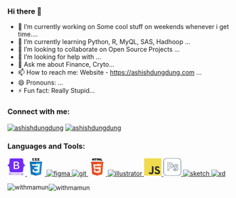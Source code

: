 ### Hi there 👋

- 🔭 I’m currently working on Some cool stuff on weekends whenever i get time....
- 🌱 I’m currently learning Python, R, MyQL, SAS, Hadhoop ...
- 👯 I’m looking to collaborate on Open Source Projects ...
- 🤔 I’m looking for help with ...
- 💬 Ask me about Finance, Cryto...
- 📫 How to reach me: Website - https://ashishdungdung.com ...
- 😄 Pronouns: ...
- ⚡ Fun fact: Really Stupid...

<!--
**ashishdungdung/ashishdungdung** is a ✨ _special_ ✨ repository because its `README.md` (this file) appears on your GitHub profile.

<p align="left"> <a href="https://twitter.com/ashishdungdung" target="blank"><img src="https://img.shields.io/twitter/follow/ashishdungdung?logo=twitter&style=for-the-badge" alt="ashishdungdung" /></a> </p>

Here are some ideas to get you started:

- 🔭 I’m currently working on ...
- 🌱 I’m currently learning Python, R, MyQL, SAS, Hadhoop ...
- 👯 I’m looking to collaborate on Open Source Projects ...
- 🤔 I’m looking for help with ...
- 💬 Ask me about Finance, Cryto...
- 📫 How to reach me: Website - https://ashishdungdung.com ...
- 😄 Pronouns: ...
- ⚡ Fun fact: Really Stupid...
-->

<h3 align="left">Connect with me:</h3>
<p align="left">
<a href="https://twitter.com/ashishdungdung" target="blank"><img align="center" src="https://raw.githubusercontent.com/rahuldkjain/github-profile-readme-generator/master/src/images/icons/Social/twitter.svg" alt="ashishdungdung" height="30" width="40" /></a>
<a href="https://linkedin.com/in/ashishdungdung" target="blank"><img align="center" src="https://raw.githubusercontent.com/rahuldkjain/github-profile-readme-generator/master/src/images/icons/Social/linked-in-alt.svg" alt="ashishdungdung" height="30" width="40" /></a>
</p>

<h3 align="left">Languages and Tools:</h3>
<p align="left"> <a href="https://getbootstrap.com" target="_blank" rel="noreferrer"> <img src="https://raw.githubusercontent.com/devicons/devicon/master/icons/bootstrap/bootstrap-plain-wordmark.svg" alt="bootstrap" width="40" height="40"/> </a> <a href="https://www.w3schools.com/css/" target="_blank" rel="noreferrer"> <img src="https://raw.githubusercontent.com/devicons/devicon/master/icons/css3/css3-original-wordmark.svg" alt="css3" width="40" height="40"/> </a> <a href="https://www.figma.com/" target="_blank" rel="noreferrer"> <img src="https://www.vectorlogo.zone/logos/figma/figma-icon.svg" alt="figma" width="40" height="40"/> </a> <a href="https://git-scm.com/" target="_blank" rel="noreferrer"> <img src="https://www.vectorlogo.zone/logos/git-scm/git-scm-icon.svg" alt="git" width="40" height="40"/> </a> <a href="https://www.w3.org/html/" target="_blank" rel="noreferrer"> <img src="https://raw.githubusercontent.com/devicons/devicon/master/icons/html5/html5-original-wordmark.svg" alt="html5" width="40" height="40"/> </a> <a href="https://www.adobe.com/in/products/illustrator.html" target="_blank" rel="noreferrer"> <img src="https://www.vectorlogo.zone/logos/adobe_illustrator/adobe_illustrator-icon.svg" alt="illustrator" width="40" height="40"/> </a> <a href="https://developer.mozilla.org/en-US/docs/Web/JavaScript" target="_blank" rel="noreferrer"> <img src="https://raw.githubusercontent.com/devicons/devicon/master/icons/javascript/javascript-original.svg" alt="javascript" width="40" height="40"/> </a> <a href="https://www.photoshop.com/en" target="_blank" rel="noreferrer"> <img src="https://raw.githubusercontent.com/devicons/devicon/master/icons/photoshop/photoshop-line.svg" alt="photoshop" width="40" height="40"/> </a> <a href="https://www.sketch.com/" target="_blank" rel="noreferrer"> <img src="https://www.vectorlogo.zone/logos/sketchapp/sketchapp-icon.svg" alt="sketch" width="40" height="40"/> </a> <a href="https://www.adobe.com/products/xd.html" target="_blank" rel="noreferrer"> <img src="https://cdn.worldvectorlogo.com/logos/adobe-xd.svg" alt="xd" width="40" height="40"/> </a> </p>

<p><img align="left" src="https://github-readme-stats.vercel.app/api/top-langs?username=withmamun&show_icons=true&locale=en&layout=compact" alt="withmamun" /></p>



<p><img align="center" src="https://github-readme-streak-stats.herokuapp.com/?user=withmamun&" alt="withmamun" /></p>
